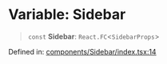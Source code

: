 # Variable: Sidebar

> `const` **Sidebar**: `React.FC`\<`SidebarProps`\>

Defined in: [components/Sidebar/index.tsx:14](https://github.com/onyx-og/prismal-react/blob/f611b276376e5e5dfd4621937c01a0c007234c7b/src/components/Sidebar/index.tsx#L14)
